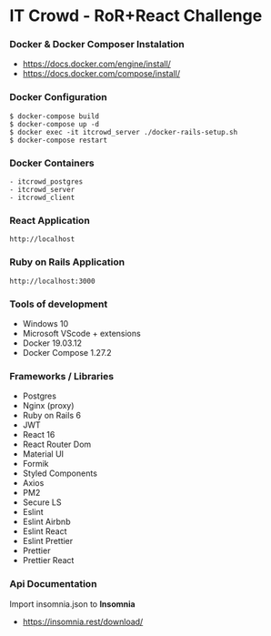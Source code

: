 # IT Crowd - RoR+React Challenge

### Docker & Docker Composer Instalation

- https://docs.docker.com/engine/install/
- https://docs.docker.com/compose/install/

### Docker Configuration

```
$ docker-compose build
$ docker-compose up -d
$ docker exec -it itcrowd_server ./docker-rails-setup.sh
$ docker-compose restart
```

### Docker Containers

```
- itcrowd_postgres
- itcrowd_server
- itcrowd_client
```

### React Application

```
http://localhost
```

### Ruby on Rails Application

```
http://localhost:3000
```

### Tools of development

- Windows 10
- Microsoft VScode + extensions
- Docker 19.03.12
- Docker Compose 1.27.2

### Frameworks / Libraries

- Postgres
- Nginx (proxy)
- Ruby on Rails 6
- JWT
- React 16
- React Router Dom
- Material UI
- Formik
- Styled Components
- Axios
- PM2
- Secure LS
- Eslint
- Eslint Airbnb
- Eslint React
- Eslint Prettier
- Prettier
- Prettier React

### Api Documentation

Import insomnia.json to **Insomnia**
- https://insomnia.rest/download/
